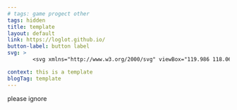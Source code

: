 ```yaml
---
# tags: game progect other
tags: hidden
title: template
layout: default
link: https://loglot.github.io/
button-label: button label
svg: >
        <svg xmlns="http://www.w3.org/2000/svg" viewBox="119.986 118.061 247.342 247.342" width="100px" height="100px"> <rect x="119.986" y="118.061" width="247.342" height="247.342" style="stroke-width: 42px; stroke: rgb(255, 255, 255); fill: rgba(233, 233, 233, 0);" transform="matrix(1, 0, 0, 1, 0, 1.4210854715202004e-14)"/> </svg>  

context: this is a template
blogTag: template
---
```

please ignore
